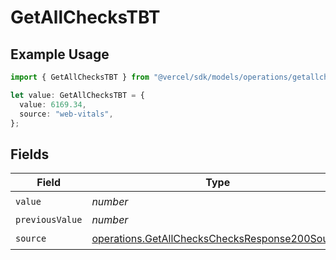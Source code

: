 # GetAllChecksTBT

## Example Usage

```typescript
import { GetAllChecksTBT } from "@vercel/sdk/models/operations/getallchecks.js";

let value: GetAllChecksTBT = {
  value: 6169.34,
  source: "web-vitals",
};
```

## Fields

| Field                                                                                                            | Type                                                                                                             | Required                                                                                                         | Description                                                                                                      |
| ---------------------------------------------------------------------------------------------------------------- | ---------------------------------------------------------------------------------------------------------------- | ---------------------------------------------------------------------------------------------------------------- | ---------------------------------------------------------------------------------------------------------------- |
| `value`                                                                                                          | *number*                                                                                                         | :heavy_check_mark:                                                                                               | N/A                                                                                                              |
| `previousValue`                                                                                                  | *number*                                                                                                         | :heavy_minus_sign:                                                                                               | N/A                                                                                                              |
| `source`                                                                                                         | [operations.GetAllChecksChecksResponse200Source](../../models/operations/getallcheckschecksresponse200source.md) | :heavy_check_mark:                                                                                               | N/A                                                                                                              |